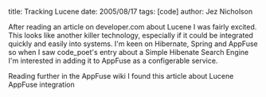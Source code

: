 title: Tracking Lucene
date: 2005/08/17
tags: [code]
author: Jez Nicholson

After reading an article on developer.com about Lucene I was fairly excited. This looks like another killer technology, especially if it could be integrated quickly and easily into systems. I'm keen on Hibernate, Spring and AppFuse so when I saw code_poet's entry about a Simple Hibenate Search Engine I'm interested in adding it to AppFuse as a configerable service.

Reading further in the AppFuse wiki I found this article about Lucene AppFuse integration